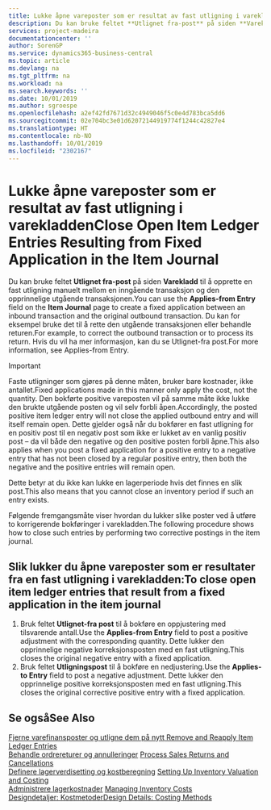 ```yaml
---
title: Lukke åpne vareposter som er resultat av fast utligning i varekladden | Microsoft-dokumentasjon
description: Du kan bruke feltet **Utlignet fra-post** på siden **Varekladd** til å opprette en fast utligning manuelt mellom en inngående transaksjon og den opprinnelige utgående transaksjonen. Du kan for eksempel bruke det til å rette den utgående transaksjonen eller behandle returen.
services: project-madeira
documentationcenter: ''
author: SorenGP
ms.service: dynamics365-business-central
ms.topic: article
ms.devlang: na
ms.tgt_pltfrm: na
ms.workload: na
ms.search.keywords: ''
ms.date: 10/01/2019
ms.author: sgroespe
ms.openlocfilehash: a2ef42fd7671d32c4949046f5c0e4d783bca5dd6
ms.sourcegitcommit: 02e704bc3e01d62072144919774f1244c42827e4
ms.translationtype: HT
ms.contentlocale: nb-NO
ms.lasthandoff: 10/01/2019
ms.locfileid: "2302167"
---
```

# <a name="close-open-item-ledger-entries-resulting-from-fixed-application-in-the-item-journal"></a><span data-ttu-id="6349b-104">Lukke åpne vareposter som er resultat av fast utligning i varekladden</span><span class="sxs-lookup"><span data-stu-id="6349b-104">Close Open Item Ledger Entries Resulting from Fixed Application in the Item Journal</span></span>
<span data-ttu-id="6349b-105">Du kan bruke feltet **Utlignet fra-post** på siden **Varekladd** til å opprette en fast utligning manuelt mellom en inngående transaksjon og den opprinnelige utgående transaksjonen.</span><span class="sxs-lookup"><span data-stu-id="6349b-105">You can use the **Applies-from Entry** field on the **Item Journal** page to create a fixed application between an inbound transaction and the original outbound transaction.</span></span> <span data-ttu-id="6349b-106">Du kan for eksempel bruke det til å rette den utgående transaksjonen eller behandle returen.</span><span class="sxs-lookup"><span data-stu-id="6349b-106">For example, to correct the outbound transaction or to process its return.</span></span> <span data-ttu-id="6349b-107">Hvis du vil ha mer informasjon, kan du se Utlignet-fra post.</span><span class="sxs-lookup"><span data-stu-id="6349b-107">For more information, see Applies-from Entry.</span></span>  

> [!IMPORTANT]  
>  <span data-ttu-id="6349b-108">Faste utligninger som gjøres på denne måten, bruker bare kostnader, ikke antallet.</span><span class="sxs-lookup"><span data-stu-id="6349b-108">Fixed applications made in this manner only apply the cost, not the quantity.</span></span> <span data-ttu-id="6349b-109">Den bokførte positive vareposten vil på samme måte ikke lukke den brukte utgående posten og vil selv forbli åpen.</span><span class="sxs-lookup"><span data-stu-id="6349b-109">Accordingly, the posted positive item ledger entry will not close the applied outbound entry and will itself remain open.</span></span> <span data-ttu-id="6349b-110">Dette gjelder også når du bokfører en fast utligning for en positiv post til en negativ post som ikke er lukket av en vanlig positiv post – da vil både den negative og den positive posten forbli åpne.</span><span class="sxs-lookup"><span data-stu-id="6349b-110">This also applies when you post a fixed application for a positive entry to a negative entry that has not been closed by a regular positive entry, then both the negative and the positive entries will remain open.</span></span>  
>   
>  <span data-ttu-id="6349b-111">Dette betyr at du ikke kan lukke en lagerperiode hvis det finnes en slik post.</span><span class="sxs-lookup"><span data-stu-id="6349b-111">This also means that you cannot close an inventory period if such an entry exists.</span></span>  

<span data-ttu-id="6349b-112">Følgende fremgangsmåte viser hvordan du lukker slike poster ved å utføre to korrigerende bokføringer i varekladden.</span><span class="sxs-lookup"><span data-stu-id="6349b-112">The following procedure shows how to close such entries by performing two corrective postings in the item journal.</span></span>  

## <a name="to-close-open-item-ledger-entries-that-result-from-a-fixed-application-in-the-item-journal"></a><span data-ttu-id="6349b-113">Slik lukker du åpne vareposter som er resultater fra en fast utligning i varekladden:</span><span class="sxs-lookup"><span data-stu-id="6349b-113">To close open item ledger entries that result from a fixed application in the item journal</span></span>  

1.  <span data-ttu-id="6349b-114">Bruk feltet **Utlignet-fra post** til å bokføre en oppjustering med tilsvarende antall.</span><span class="sxs-lookup"><span data-stu-id="6349b-114">Use the **Applies-from Entry** field to post a positive adjustment with the corresponding quantity.</span></span> <span data-ttu-id="6349b-115">Dette lukker den opprinnelige negative korreksjonsposten med en fast utligning.</span><span class="sxs-lookup"><span data-stu-id="6349b-115">This closes the original negative entry with a fixed application.</span></span>  
2.  <span data-ttu-id="6349b-116">Bruk feltet **Utligningspost** til å bokføre en nedjustering.</span><span class="sxs-lookup"><span data-stu-id="6349b-116">Use the **Applies-to Entry** field to post a negative adjustment.</span></span> <span data-ttu-id="6349b-117">Dette lukker den opprinnelige positive korreksjonsposten med en fast utligning.</span><span class="sxs-lookup"><span data-stu-id="6349b-117">This closes the original corrective positive entry with a fixed application.</span></span>  

## <a name="see-also"></a><span data-ttu-id="6349b-118">Se også</span><span class="sxs-lookup"><span data-stu-id="6349b-118">See Also</span></span>  
[<span data-ttu-id="6349b-119"> Fjerne varefinansposter og utligne dem på nytt</span><span class="sxs-lookup"><span data-stu-id="6349b-119"> Remove and Reapply Item Ledger Entries</span></span>](finance-how-to-remove-and-reapply-item-entries.md)  
 <span data-ttu-id="6349b-120">[Behandle ordrereturer og annulleringer](sales-how-process-sales-returns-cancellations.md) </span><span class="sxs-lookup"><span data-stu-id="6349b-120">[Process Sales Returns and Cancellations](sales-how-process-sales-returns-cancellations.md) </span></span>  
 <span data-ttu-id="6349b-121">[Definere lagerverdisetting og kostberegning](finance-set-up-inventory-valuation-and-costing.md) </span><span class="sxs-lookup"><span data-stu-id="6349b-121">[Setting Up Inventory Valuation and Costing](finance-set-up-inventory-valuation-and-costing.md) </span></span>  
 <span data-ttu-id="6349b-122">[Administrere lagerkostnader](finance-manage-inventory-costs.md) </span><span class="sxs-lookup"><span data-stu-id="6349b-122">[Managing Inventory Costs](finance-manage-inventory-costs.md) </span></span>  
 [<span data-ttu-id="6349b-123">Designdetaljer: Kostmetoder</span><span class="sxs-lookup"><span data-stu-id="6349b-123">Design Details: Costing Methods</span></span>](design-details-costing-methods.md)
